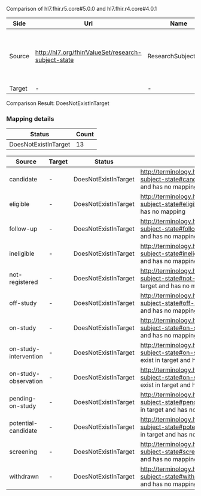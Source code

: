 Comparison of hl7.fhir.r5.core#5.0.0 and hl7.fhir.r4.core#4.0.1

| Side | Url | Name | Title | Description |
| --- | --- | --- | --- | --- |
| Source | http://hl7.org/fhir/ValueSet/research-subject-state | ResearchSubjectState | Research Subject State | Indicates the progression of a study subject through a study. |
| Target | - | - | - | - |


Comparison Result: DoesNotExistInTarget


### Mapping details

| Status | Count |
| ------ | ----- |
DoesNotExistInTarget | 13 |


| Source | Target | Status | Message |
| ------ | ------ | ------ | ------- |
| candidate | - | DoesNotExistInTarget | http://terminology.hl7.org/CodeSystem/research-subject-state#candidate does not exist in target and has no mapping |
| eligible | - | DoesNotExistInTarget | http://terminology.hl7.org/CodeSystem/research-subject-state#eligible does not exist in target and has no mapping |
| follow-up | - | DoesNotExistInTarget | http://terminology.hl7.org/CodeSystem/research-subject-state#follow-up does not exist in target and has no mapping |
| ineligible | - | DoesNotExistInTarget | http://terminology.hl7.org/CodeSystem/research-subject-state#ineligible does not exist in target and has no mapping |
| not-registered | - | DoesNotExistInTarget | http://terminology.hl7.org/CodeSystem/research-subject-state#not-registered does not exist in target and has no mapping |
| off-study | - | DoesNotExistInTarget | http://terminology.hl7.org/CodeSystem/research-subject-state#off-study does not exist in target and has no mapping |
| on-study | - | DoesNotExistInTarget | http://terminology.hl7.org/CodeSystem/research-subject-state#on-study does not exist in target and has no mapping |
| on-study-intervention | - | DoesNotExistInTarget | http://terminology.hl7.org/CodeSystem/research-subject-state#on-study-intervention does not exist in target and has no mapping |
| on-study-observation | - | DoesNotExistInTarget | http://terminology.hl7.org/CodeSystem/research-subject-state#on-study-observation does not exist in target and has no mapping |
| pending-on-study | - | DoesNotExistInTarget | http://terminology.hl7.org/CodeSystem/research-subject-state#pending-on-study does not exist in target and has no mapping |
| potential-candidate | - | DoesNotExistInTarget | http://terminology.hl7.org/CodeSystem/research-subject-state#potential-candidate does not exist in target and has no mapping |
| screening | - | DoesNotExistInTarget | http://terminology.hl7.org/CodeSystem/research-subject-state#screening does not exist in target and has no mapping |
| withdrawn | - | DoesNotExistInTarget | http://terminology.hl7.org/CodeSystem/research-subject-state#withdrawn does not exist in target and has no mapping |

